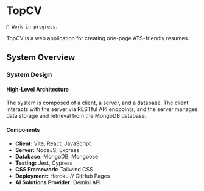 # TopCV

```text
🚧 Work in progress.
```

TopCV is a web application for creating one-page ATS-friendly resumes.

## System Overview

### System Design

#### High-Level Architecture

The system is composed of a client, a server, and a database. The client interacts with the server via RESTful API endpoints, and the server manages data storage and retrieval from the MongoDB database.

#### Components

- **Client:** Vite, React, JavaScript
- **Server:** NodeJS, Express
- **Database:** MongoDB, Mongoose
- **Testing:** Jest, Cypress
- **CSS Framework:** Tailwind CSS
- **Deployment:** Heroku // GitHub Pages
- **AI Solutions Provider:** Gemini API
